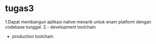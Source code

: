 # tugas3
1.Dapat membangun aplikasi native menarik untuk enam platform dengan codebase tunggal.
2.- development toolchain
- production toolchain
